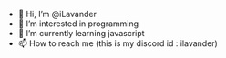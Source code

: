 - 👋 Hi, I’m @iLavander
- 👀 I’m interested in programming
- 🌱 I’m currently learning javascript
- 📫 How to reach me (this is my discord id : ilavander)

<!---
iLavander/iLavander is a ✨ special ✨ repository because its `README.md` (this file) appears on your GitHub profile.
You can click the Preview link to take a look at your changes.
--->
